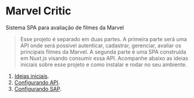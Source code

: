 # Marvel Critic
Sistema SPA para avaliação de filmes da Marvel


> Esse projeto é separado em duas partes. A primeira parte será uma API onde será possível autenticar, cadastrar, gerenciar, avaliar os principais filmes da Marvel. A segunda parte é uma SPA construída em Nuxt.js visando consumir essa API. Acompanhe abaixo as ideias iniciais sobre esse projeto e como instalar e rodar no seu ambiente.

1. [Ideias iniciais](https://duckduckgo.com).
2. [Configurando API](https://duckduckgo.com).
3. [Configurando SAP](https://duckduckgo.com).
